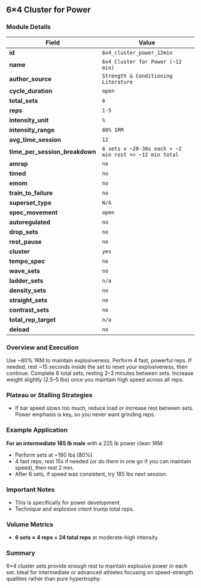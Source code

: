 ## 6×4 Cluster for Power

### Module Details

| Field                          | Value                                                  |
| ------------------------------ | ------------------------------------------------------ |
| **id**                         | `6x4_cluster_power_12min`                              |
| **name**                       | `6x4 Cluster for Power (~12 min)`                      |
| **author_source**              | `Strength & Conditioning Literature`                   |
| **cycle_duration**             | `open`                                                 |
| **total_sets**                 | `6`                                                    |
| **reps**                       | `1-5`                                                  |
| **intensity_unit**             | `%`                                                    |
| **intensity_range**            | `80% 1RM`                                              |
| **avg_time_session**           | `12`                                                   |
| **time_per_session_breakdown** | `6 sets x ~20-30s each + ~2 min rest => ~12 min total` |
| **amrap**                      | `no`                                                   |
| **timed**                      | `no`                                                   |
| **emom**                       | `no`                                                   |
| **train_to_failure**           | `no`                                                   |
| **superset_type**              | `N/A`                                                  |
| **spec_movement**              | `open`                                                 |
| **autoregulated**              | `no`                                                   |
| **drop_sets**                  | `no`                                                   |
| **rest_pause**                 | `no`                                                   |
| **cluster**                    | `yes`                                                  |
| **tempo_spec**                 | `no`                                                   |
| **wave_sets**                  | `no`                                                   |
| **ladder_sets**                | `n/a`                                                  |
| **density_sets**               | `no`                                                   |
| **straight_sets**              | `no`                                                   |
| **contrast_sets**              | `no`                                                   |
| **total_rep_target**           | `n/a`                                                  |
| **deload**                     | `no`                                                   |

### Overview and Execution

Use ~80% 1RM to maintain explosiveness. Perform 4 fast, powerful reps. If needed, rest ~15 seconds inside the set to reset your explosiveness, then continue. Complete 6 total sets, resting 2–3 minutes between sets. Increase weight slightly (2.5–5 lbs) once you maintain high speed across all reps.

### Plateau or Stalling Strategies

- If bar speed slows too much, reduce load or increase rest between sets. Power emphasis is key, so you never want grinding reps.

### Example Application

**For an intermediate 185 lb male** with a 225 lb power clean 1RM:

- Perform sets at ~180 lbs (80%).
- 4 fast reps, rest 15s if needed (or do them in one go if you can maintain speed), then rest 2 min.
- After 6 sets, if speed was consistent, try 185 lbs next session.

### Important Notes

- This is specifically for power development.
- Technique and explosive intent trump total reps.

### Volume Metrics

- **6 sets × 4 reps = 24 total reps** at moderate-high intensity.

### Summary

6×4 cluster sets provide enough rest to maintain explosive power in each set. Ideal for intermediate or advanced athletes focusing on speed-strength qualities rather than pure hypertrophy.